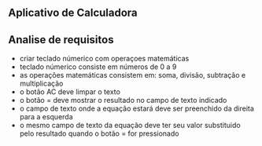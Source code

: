 Aplicativo de Calculadora
-------------------------

Analise de requisitos
---------------------

- criar teclado númerico com operaçoes matemáticas
- teclado númerico consiste em números de 0 a 9
- as operações matemáticas consistem em: soma, divisão, subtração e multiplicação
- o botão AC deve limpar o texto
- o botão = deve mostrar o resultado no campo de texto indicado
- o campo de texto onde a equação estará deve ser preenchido da direita para a esquerda
- o mesmo campo de texto da equação deve ter seu valor substituido pelo resultado quando o botão = for pressionado 